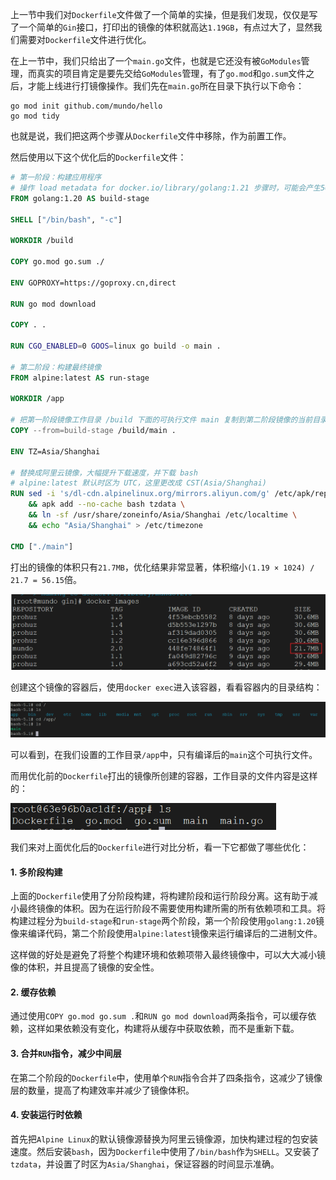 上一节中我们对`Dockerfile`文件做了一个简单的实操，但是我们发现，仅仅是写了一个简单的`Gin`接口，打印出的镜像的体积就高达`1.19GB`，有点过大了，显然我们需要对`Dockerfile`文件进行优化。

在上一节中，我们只给出了一个`main.go`文件，也就是它还没有被`GoModules`管理，而真实的项目肯定是要先交给`GoModules`管理，有了`go.mod`和`go.sum`文件之后，才能上线进行打镜像操作。我们先在`main.go`所在目录下执行以下命令：

```
go mod init github.com/mundo/hello
go mod tidy
```

也就是说，我们把这两个步骤从`Dockerfile`文件中移除，作为前置工作。

然后使用以下这个优化后的`Dockerfile`文件：

```dockerfile
# 第一阶段：构建应用程序
# 操作 load metadata for docker.io/library/golang:1.21 步骤时，可能会产生500服务器错误，这里给版本改为1.20
FROM golang:1.20 AS build-stage

SHELL ["/bin/bash", "-c"]

WORKDIR /build

COPY go.mod go.sum ./

ENV GOPROXY=https://goproxy.cn,direct

RUN go mod download

COPY . .

RUN CGO_ENABLED=0 GOOS=linux go build -o main .

# 第二阶段：构建最终镜像
FROM alpine:latest AS run-stage

WORKDIR /app

# 把第一阶段镜像工作目录 /build 下面的可执行文件 main 复制到第二阶段镜像的当前目录，也就是工作目录 /app
COPY --from=build-stage /build/main .

ENV TZ=Asia/Shanghai

# 替换成阿里云镜像，大幅提升下载速度，并下载 bash
# alpine:latest 默认时区为 UTC，这里更改成 CST(Asia/Shanghai)
RUN sed -i 's/dl-cdn.alpinelinux.org/mirrors.aliyun.com/g' /etc/apk/repositories \
    && apk add --no-cache bash tzdata \
    && ln -sf /usr/share/zoneinfo/Asia/Shanghai /etc/localtime \
    && echo "Asia/Shanghai" > /etc/timezone

CMD ["./main"]
```

打出的镜像的体积只有`21.7MB`，优化结果非常显著，体积缩小`(1.19 × 1024) / 21.7 = 56.15`倍。

<img src="image/image-20240507162102005.png" alt="image-20240507162102005" style="zoom:50%;" />

创建这个镜像的容器后，使用`docker exec`进入该容器，看看容器内的目录结构：

<img src="image/image-20240426165534871.png" alt="image-20240426165534871" style="zoom:50%;" />

可以看到，在我们设置的工作目录`/app`中，只有编译后的`main`这个可执行文件。

而用优化前的`Dockerfile`打出的镜像所创建的容器，工作目录的文件内容是这样的：

<img src="image/image-20240426170326241.png" alt="image-20240426170326241" style="zoom:70%;" />

我们来对上面优化后的`Dockerfile`进行对比分析，看一下它都做了哪些优化：

#### 1. 多阶段构建

上面的`Dockerfile`使用了分阶段构建，将构建阶段和运行阶段分离。这有助于减小最终镜像的体积。因为在运行阶段不需要使用构建所需的所有依赖项和工具。将构建过程分为`build-stage`和`run-stage`两个阶段，第一个阶段使用`golang:1.20`镜像来编译代码，第二个阶段使用`alpine:latest`镜像来运行编译后的二进制文件。

这样做的好处是避免了将整个构建环境和依赖项带入最终镜像中，可以大大减小镜像的体积，并且提高了镜像的安全性。

#### 2. 缓存依赖

通过使用`COPY go.mod go.sum .`和`RUN go mod download`两条指令，可以缓存依赖，这样如果依赖没有变化，构建将从缓存中获取依赖，而不是重新下载。

#### 3. 合并`RUN`指令，减少中间层

在第二个阶段的`Dockerfile`中，使用单个`RUN`指令合并了四条指令，这减少了镜像层的数量，提高了构建效率并减少了镜像体积。

#### 4. 安装运行时依赖

首先把`Alpine Linux`的默认镜像源替换为阿里云镜像源，加快构建过程的包安装速度。然后安装`bash`，因为`Dockerfile`中使用了`/bin/bash`作为`SHELL`。又安装了`tzdata`，并设置了时区为`Asia/Shanghai`，保证容器的时间显示准确。
